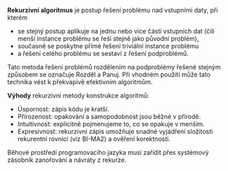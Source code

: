 **Rekurzivní algoritmus** je postup řešení problému nad
vstupními daty, při kterém

- se stejný postup aplikuje na jednu nebo více částí
vstupních dat (čili menší instance problému se řeší stejně jako
původní problém),
- současně se poskytne přímé řešení triviální instance problému
- a řešení celého problému se sestaví z řešení podproblémů.

Tato metoda řešení problémů rozdělením na podproblémy řešené
stejným způsobem se označuje Rozděl a Panuj.
Při vhodném použití může tato technika vést k překvapivě
efektivním algoritmům.

**Výhody** rekurzivní metody konstrukce algoritmů:

- Úspornost: zápis kódu je kratší.
- Přirozenost: opakování a samopodobnost jsou běžné v přírodě.
- Intuitivnost: explicitně pojmenujeme to, co se opakuje v
menším.
- Expresivnost: rekurzivní zápis umožňuje snadné vyjádření
složitosti rekurentní rovnicí (viz BI-MA2) a ověření korektnosti.

Běhové prostředí programovacího jazyka musí zařídit přes
systémový zásobník zanořování a návraty z rekurze.
